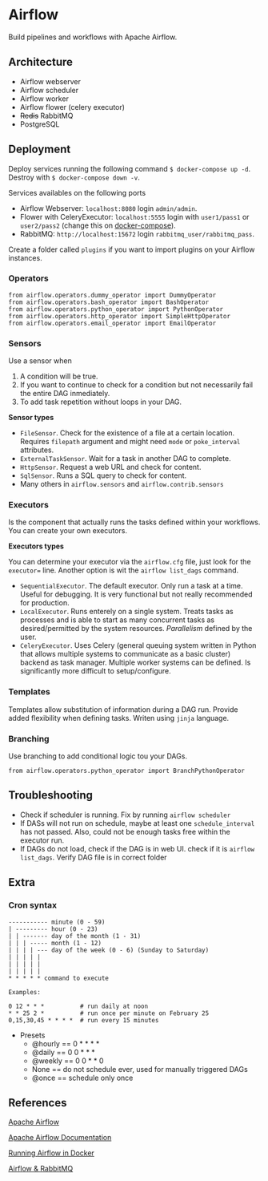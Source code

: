 # Airflow

Build pipelines and workflows with Apache Airflow.

## Architecture

- Airflow webserver
- Airflow scheduler
- Airflow worker
- Airflow flower (celery executor)
- ~~Redis~~ RabbitMQ
- PostgreSQL

## Deployment

Deploy services running the following command `$ docker-compose up -d`. Destroy with `$ docker-compose down -v`.

Services availables on the following ports

- Airflow Webserver: `localhost:8080` login `admin/admin`.
- Flower with CeleryExecutor: `localhost:5555` login with `user1/pass1` or `user2/pass2` (change this on [docker-compose](./docker-compose.yaml)).
- RabbitMQ: `http://localhost:15672` login `rabbitmq_user/rabbitmq_pass`.

Create a folder called `plugins` if you want to import plugins on your Airflow instances.

### Operators

~~~
from airflow.operators.dummy_operator import DummyOperator
from airflow.operators.bash_operator import BashOperator
from airflow.operators.python_operator import PythonOperator
from airflow.operators.http_operator import SimpleHttpOperator
from airflow.operators.email_operator import EmailOperator
~~~

### Sensors

Use a sensor when

1. A condition will be true.
2. If you want to continue to check for a condition but not necessarily fail the entire DAG inmediately.
3. To add task repetition without loops in your DAG.

**Sensor types**

- `FileSensor`. Check for the existence of a file at a certain location. Requires `filepath` argument and might need `mode` or `poke_interval` attributes.
- `ExternalTaskSensor`. Wait for a task in another DAG to complete.
- `HttpSensor`. Request a web URL and check for content.
- `SqlSensor`. Runs a SQL query to check for content.
- Many others in `airflow.sensors` and `airflow.contrib.sensors`

### Executors

Is the component that actually runs the tasks defined within your workflows. You can create your own executors.

**Executors types**

You can determine your executor via the `airflow.cfg` file, just look for the `executor=` line. Another option is wit the `airflow list_dags` command.

- `SequentialExecutor`. The default executor. Only run a task at a time. Useful for debugging. It is very functional but not really recommended for production.
- `LocalExecutor`. Runs enterely on a single system. Treats tasks as processes and is able to start as many concurrent tasks as desired/permitted by the system resources. *Parallelism* defined by the user.
- `CeleryExecutor`. Uses Celery (general queuing system written in Python that allows multiple systems to communicate as a basic cluster) backend as task manager. Multiple worker systems can be defined. Is significantly more difficult to setup/configure.

### Templates

Templates allow substitution of information during a DAG run. Provide added flexibility when defining tasks. Writen using `jinja` language.

### Branching

Use branching to add conditional logic tou your DAGs.

~~~
from airflow.operators.python_operator import BranchPythonOperator
~~~

## Troubleshooting

- Check if scheduler is running. Fix by running `airflow scheduler`
- If DASs will not run on schedule, maybe at least one `schedule_interval` has not passed. Also, could not be enough tasks free within the executor run.
- If DAGs do not load, check if the DAG is in web UI. check if it is `airflow list_dags`. Verify DAG file is in correct folder

## Extra

### Cron syntax

~~~
----------- minute (0 - 59)
| --------- hour (0 - 23)
| | ------- day of the month (1 - 31)
| | | ----- month (1 - 12)
| | | | --- day of the week (0 - 6) (Sunday to Saturday)
| | | | |
| | | | |
| | | | |
* * * * * command to execute

Examples:

0 12 * * *          # run daily at noon
* * 25 2 *          # run once per minute on February 25
0,15,30,45 * * * *  # run every 15 minutes
~~~

- Presets
    - @hourly == 0 * * * *
    - @daily == 0 0 * * *
    - @weekly == 0 0 * * 0
    - None == do not schedule ever, used for manually triggered DAGs
    - @once == schedule only once

## References

[Apache Airflow](https://airflow.apache.org/)

[Apache Airflow Documentation](https://airflow.apache.org/docs/apache-airflow/stable/index.html)

[Running Airflow in Docker](https://airflow.apache.org/docs/apache-airflow/stable/howto/docker-compose/index.html)

[Airflow & RabbitMQ](https://corecompete.com/scaling-out-airflow-with-celery-and-rabbitmq-to-orchestrate-etl-jobs-on-the-cloud/)
